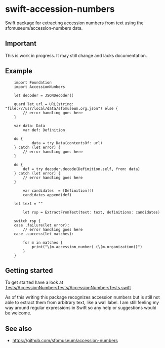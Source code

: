 # swift-accession-numbers

Swift package for extracting accession numbers from text using the sfomuseum/accession-numbers data.

## Important

This is work in progress. It may still change and lacks documentation.

## Example

```
	import Foundation
	import AccessionNumbers

	let decoder = JSONDecoder()

	guard let url = URL(string: "file:///usr/local/data/sfomuseum.org.json") else {
		// error handling goes here
	}
	
	var data: Data
        var def: Definition

	do {
	        data = try Data(contentsOf: url)
	} catch (let error) {
		// error handling goes here		
	}

	do {
		def = try decoder.decode(Definition.self, from: data)
	} catch (let error) {
		// error handling goes here	
	}

        var candidates  = [Definition]()
        candidates.append(def)

	let text = ""
	
        let rsp = ExtractFromText(text: text, definitions: candidates)

	switch rsp {
	case .failure(let error):
		// error handling goes here	
	case .success(let matches):

		for m in matches {
			print("\(m.accession_number) (\(m.organization))")
		}
	}
```

## Getting started

To get started have a look at [Tests/AccessionNumbersTests/AccessionNumbersTests.swift](https://github.com/sfomuseum/swift-accession-numbers/blob/main/Tests/AccessionNumbersTests/AccessionNumbersTests.swift)

As of this writing this package recognizes accession numbers but is still not able to extract them from arbitrary text, like a wall label. I am still feeling my way around regular expressions in Swift so any help or suggestions would be welcome.

## See also

* https://github.com/sfomuseum/accession-numbers
